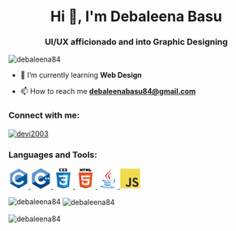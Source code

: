 <h1 align="center">Hi 👋, I'm Debaleena Basu</h1>
<h3 align="center">UI/UX afficionado and into Graphic Designing</h3>

<p align="left"> <img src="https://komarev.com/ghpvc/?username=debaleena84&label=Profile%20views&color=0e75b6&style=flat" alt="debaleena84" /> </p>

- 🌱 I’m currently learning **Web Design**

- 📫 How to reach me **debaleenabasu84@gmail.com**

<h3 align="left">Connect with me:</h3>
<p align="left">
<a href="https://linkedin.com/in/devi2003" target="blank"><img align="center" src="https://raw.githubusercontent.com/rahuldkjain/github-profile-readme-generator/master/src/images/icons/Social/linked-in-alt.svg" alt="devi2003" height="30" width="40" /></a>
</p>

<h3 align="left">Languages and Tools:</h3>
<p align="left"> <a href="https://www.cprogramming.com/" target="_blank" rel="noreferrer"> <img src="https://raw.githubusercontent.com/devicons/devicon/master/icons/c/c-original.svg" alt="c" width="40" height="40"/> </a> <a href="https://www.w3schools.com/cpp/" target="_blank" rel="noreferrer"> <img src="https://raw.githubusercontent.com/devicons/devicon/master/icons/cplusplus/cplusplus-original.svg" alt="cplusplus" width="40" height="40"/> </a> <a href="https://www.w3schools.com/css/" target="_blank" rel="noreferrer"> <img src="https://raw.githubusercontent.com/devicons/devicon/master/icons/css3/css3-original-wordmark.svg" alt="css3" width="40" height="40"/> </a> <a href="https://www.w3.org/html/" target="_blank" rel="noreferrer"> <img src="https://raw.githubusercontent.com/devicons/devicon/master/icons/html5/html5-original-wordmark.svg" alt="html5" width="40" height="40"/> </a> <a href="https://www.java.com" target="_blank" rel="noreferrer"> <img src="https://raw.githubusercontent.com/devicons/devicon/master/icons/java/java-original.svg" alt="java" width="40" height="40"/> </a> <a href="https://developer.mozilla.org/en-US/docs/Web/JavaScript" target="_blank" rel="noreferrer"> <img src="https://raw.githubusercontent.com/devicons/devicon/master/icons/javascript/javascript-original.svg" alt="javascript" width="40" height="40"/> </a> </p>

<p><img align="left" src="https://github-readme-stats.vercel.app/api/top-langs?username=debaleena84&show_icons=true&locale=en&layout=compact" alt="debaleena84" /></p>

<p>&nbsp;<img align="center" src="https://github-readme-stats.vercel.app/api?username=debaleena84&show_icons=true&locale=en" alt="debaleena84" /></p>

<p><img align="center" src="https://github-readme-streak-stats.herokuapp.com/?user=debaleena84&" alt="debaleena84" /></p>
